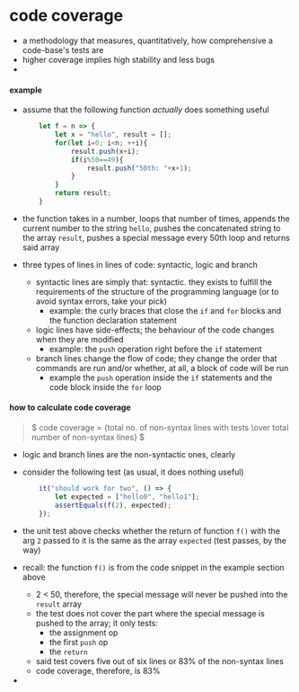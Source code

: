 # code coverage

* a methodology that measures, quantitatively, how comprehensive a code-base's tests are
* higher coverage implies high stability and less bugs
* 

#### example
* assume that the following function *actually* does something useful

    ```javascript
        let f = n => {
            let x = "hello", result = [];
            for(let i=0; i<n; ++i){
                result.push(x+i);
                if(i%50==49){
                    result.push("50th: "+x+1);
                }
            }
            return result;
        }
    ```

* the function takes in a number, loops that number of times, appends the current number to the string `hello`, pushes the concatenated string to the array `result`, pushes a special message every 50th loop and returns said array
* three types of lines in lines of code: syntactic, logic and branch
    * syntactic lines are simply that: syntactic. they exists to fulfill the requirements  of the structure of the programming language (or to avoid syntax errors, take your pick)
        * example: the curly braces that close the `if` and `for` blocks and the function declaration statement
    * logic lines have side-effects; the behaviour of the code changes when they are modified
        * example: the `push` operation right before the `if` statement
    * branch lines change the flow of code; they change the order that commands are run and/or whether, at all, a block of code will be run
        * example the `push` operation inside the `if` statements and the code block inside the `for` loop

#### how to calculate code coverage

>   $ code coverage = {total no. of non-syntax lines with tests \over total number of non-syntax lines} $

* logic and branch lines are the non-syntactic ones, clearly
* consider the following test (as usual, it does nothing useful)

    ```javascript
        it("should work for two", () => {
            let expected = ["hello0", "hello1"];
            assertEquals(f(2), expected);
        });
    ```

 * the unit test above checks whether the return of function `f()` with the arg `2` passed to it is the same as the array `expected` (test passes, by the way)
 * recall: the function `f()` is from the code snippet in the example section above
    * 2 < 50, therefore, the special message will never be pushed into the `result` array
    * the test does not cover the part where the special message is pushed to the array; it only tests:
        * the assignment op
        * the first `push` op
        * the `return`
    * said test covers five out of six lines or 83% of the non-syntax lines
    * code coverage, therefore, is 83%
* 